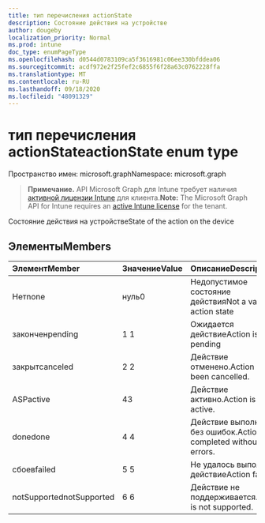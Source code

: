 ```yaml
---
title: тип перечисления actionState
description: Состояние действия на устройстве
author: dougeby
localization_priority: Normal
ms.prod: intune
doc_type: enumPageType
ms.openlocfilehash: d0544d0783109ca5f3616981c06ee330bfddea06
ms.sourcegitcommit: acdf972e2f25fef2c6855f6f28a63c0762228ffa
ms.translationtype: MT
ms.contentlocale: ru-RU
ms.lasthandoff: 09/18/2020
ms.locfileid: "48091329"
---
```

# <a name="actionstate-enum-type"></a><span data-ttu-id="e30a0-103">тип перечисления actionState</span><span class="sxs-lookup"><span data-stu-id="e30a0-103">actionState enum type</span></span>

<span data-ttu-id="e30a0-104">Пространство имен: microsoft.graph</span><span class="sxs-lookup"><span data-stu-id="e30a0-104">Namespace: microsoft.graph</span></span>

> <span data-ttu-id="e30a0-105">**Примечание.** API Microsoft Graph для Intune требует наличия [активной лицензии Intune](https://go.microsoft.com/fwlink/?linkid=839381) для клиента.</span><span class="sxs-lookup"><span data-stu-id="e30a0-105">**Note:** The Microsoft Graph API for Intune requires an [active Intune license](https://go.microsoft.com/fwlink/?linkid=839381) for the tenant.</span></span>

<span data-ttu-id="e30a0-106">Состояние действия на устройстве</span><span class="sxs-lookup"><span data-stu-id="e30a0-106">State of the action on the device</span></span>

## <a name="members"></a><span data-ttu-id="e30a0-107">Элементы</span><span class="sxs-lookup"><span data-stu-id="e30a0-107">Members</span></span>
|<span data-ttu-id="e30a0-108">Элемент</span><span class="sxs-lookup"><span data-stu-id="e30a0-108">Member</span></span>|<span data-ttu-id="e30a0-109">Значение</span><span class="sxs-lookup"><span data-stu-id="e30a0-109">Value</span></span>|<span data-ttu-id="e30a0-110">Описание</span><span class="sxs-lookup"><span data-stu-id="e30a0-110">Description</span></span>|
|:---|:---|:---|
|<span data-ttu-id="e30a0-111">Нет</span><span class="sxs-lookup"><span data-stu-id="e30a0-111">none</span></span>|<span data-ttu-id="e30a0-112">нуль</span><span class="sxs-lookup"><span data-stu-id="e30a0-112">0</span></span>|<span data-ttu-id="e30a0-113">Недопустимое состояние действия</span><span class="sxs-lookup"><span data-stu-id="e30a0-113">Not a valid action state</span></span>|
|<span data-ttu-id="e30a0-114">закончен</span><span class="sxs-lookup"><span data-stu-id="e30a0-114">pending</span></span>|<span data-ttu-id="e30a0-115">1 </span><span class="sxs-lookup"><span data-stu-id="e30a0-115">1</span></span>|<span data-ttu-id="e30a0-116">Ожидается действие</span><span class="sxs-lookup"><span data-stu-id="e30a0-116">Action is pending</span></span>|
|<span data-ttu-id="e30a0-117">закрыт</span><span class="sxs-lookup"><span data-stu-id="e30a0-117">canceled</span></span>|<span data-ttu-id="e30a0-118">2 </span><span class="sxs-lookup"><span data-stu-id="e30a0-118">2</span></span>|<span data-ttu-id="e30a0-119">Действие отменено.</span><span class="sxs-lookup"><span data-stu-id="e30a0-119">Action has been cancelled.</span></span>|
|<span data-ttu-id="e30a0-120">ASP</span><span class="sxs-lookup"><span data-stu-id="e30a0-120">active</span></span>|<span data-ttu-id="e30a0-121">4</span><span class="sxs-lookup"><span data-stu-id="e30a0-121">3</span></span>|<span data-ttu-id="e30a0-122">Действие активно.</span><span class="sxs-lookup"><span data-stu-id="e30a0-122">Action is active.</span></span>|
|<span data-ttu-id="e30a0-123">done</span><span class="sxs-lookup"><span data-stu-id="e30a0-123">done</span></span>|<span data-ttu-id="e30a0-124">4 </span><span class="sxs-lookup"><span data-stu-id="e30a0-124">4</span></span>|<span data-ttu-id="e30a0-125">Действие выполнено без ошибок.</span><span class="sxs-lookup"><span data-stu-id="e30a0-125">Action completed without errors.</span></span>|
|<span data-ttu-id="e30a0-126">сбоев</span><span class="sxs-lookup"><span data-stu-id="e30a0-126">failed</span></span>|<span data-ttu-id="e30a0-127">5 </span><span class="sxs-lookup"><span data-stu-id="e30a0-127">5</span></span>|<span data-ttu-id="e30a0-128">Не удалось выполнить действие</span><span class="sxs-lookup"><span data-stu-id="e30a0-128">Action failed</span></span>|
|<span data-ttu-id="e30a0-129">notSupported</span><span class="sxs-lookup"><span data-stu-id="e30a0-129">notSupported</span></span>|<span data-ttu-id="e30a0-130">6 </span><span class="sxs-lookup"><span data-stu-id="e30a0-130">6</span></span>|<span data-ttu-id="e30a0-131">Действие не поддерживается.</span><span class="sxs-lookup"><span data-stu-id="e30a0-131">Action is not supported.</span></span>|









